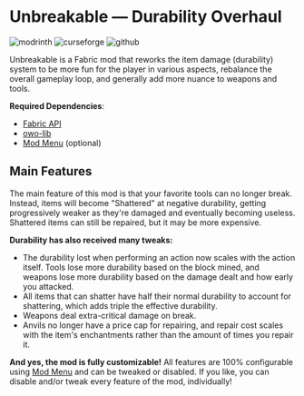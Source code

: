 # Unbreakable — Durability Overhaul

![modrinth](https://cdn.jsdelivr.net/npm/@intergrav/devins-badges@3/assets/cozy/available/modrinth_64h.png) ![curseforge](https://cdn.jsdelivr.net/npm/@intergrav/devins-badges@3/assets/cozy/available/curseforge_64h.png) ![github](https://cdn.jsdelivr.net/npm/@intergrav/devins-badges@3/assets/cozy/available/github_64h.png)

Unbreakable is a Fabric mod that reworks the item damage (durability) system to be more fun for the player in various
aspects, rebalance the overall gameplay loop, and generally add more nuance to weapons and tools.

**__Required Dependencies__**:

- [Fabric API](https://modrinth.com/mod/fabric-api)
- [owo-lib](https://modrinth.com/mod/owo-lib)
- [Mod Menu](https://modrinth.com/mod/modmenu) (optional)

## Main Features

The main feature of this mod is that your favorite tools can no longer break. Instead, items will become "Shattered" at
negative durability, getting progressively weaker as they're damaged and eventually becoming useless. Shattered items
can still be repaired, but it may be more expensive.

**Durability has also received many tweaks:**

- The durability lost when performing an action now scales with the action itself. Tools lose more durability based on
  the block mined, and weapons lose more durability based on the damage dealt and how early you attacked.
- All items that can shatter have half their normal durability to account for shattering, which adds triple the
  effective durability.
- Weapons deal extra-critical damage on break.
- Anvils no longer have a price cap for repairing, and repair cost scales with the item's enchantments rather than the
  amount of times you repair it.

**And yes, the mod is fully customizable!**
All features are 100% configurable using [Mod Menu](https://modrinth.com/mod/modmenu) and can be tweaked or disabled.
If you like, you can disable and/or tweak every feature of the mod, individually!